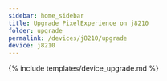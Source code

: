 ```yaml
---
sidebar: home_sidebar
title: Upgrade PixelExperience on j8210
folder: upgrade
permalink: /devices/j8210/upgrade
device: j8210
---
```

{% include templates/device_upgrade.md %}
